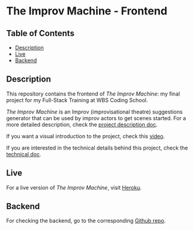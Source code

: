 # The Improv Machine - Frontend

## Table of Contents

- [Description](#description)
- [Live](#live)
- [Backend](#backend)

## Description

This repository contains the frontend of _The Improv Machine_: my final project for my Full-Stack Training at WBS Coding School.

_The Improv Machine_ is an Improv (improvisational theatre) suggestions generator that can be used by improv actors to get scenes started. For a more detailed description, check the [project description doc](https://github.com/vibueno/wbs_theimprovmachine_backend/blob/dev/doc/projectdescription.md).

If you want a visual introduction to the project, check this [video](https://www.youtube.com/watch?v=93zvJeuVrD4).

If you are interested in the technical details behind this project, check the [technical doc](./public/doc/technicaldetails.md).

## Live

For a live version of _The Improv Machine_, visit [Heroku](https://theimprovmachine.herokuapp.com).

## Backend

For checking the backend, go to the corresponding [Github repo](https://github.com/vibueno/wbs_theimprovmachine_backend).
